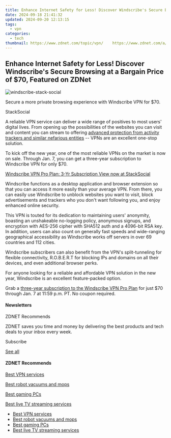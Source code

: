 ```yaml
---
title: Enhance Internet Safety for Less! Discover Windscribe's Secure Browsing at a Bargain Price of $70, Featured on ZDNet
date: 2024-09-18 21:41:32
updated: 2024-09-20 12:13:15
tags:
  - vpn
categories:
  - tech
thumbnail: https://www.zdnet.com/topic/vpn/    https://www.zdnet.com/a/img/resize/96b36deb3094fe612eab9936b597b5e2e57adf1a/2024/01/03/32bc7264-640f-4adf-816e-24d17613753d/windscribe-stack-social.jpg?width=170&height=96&fit=crop&auto=webp
---
```


## Enhance Internet Safety for Less! Discover Windscribe's Secure Browsing at a Bargain Price of $70, Featured on ZDNet

![windscribe-stack-social](https://www.zdnet.com/a/img/resize/a352e9f6439ff466028243feeae7b9689fd4ddc4/2024/01/03/32bc7264-640f-4adf-816e-24d17613753d/windscribe-stack-social.jpg?auto=webp&width=1280)

Secure a more private browsing experience with Windscribe VPN for $70.

StackSocial

A reliable VPN service can deliver a wide range of positives to most users' digital lives. From opening up the possibilities of the websites you can visit and content you can stream to offering [advanced protection from activity trackers and similar nefarious entities](https://stacksocial.com/sales/windscribe-pro-3-year-subscription?utm%5Fsource=zdnet.com&utm%5Fmedium=referral&utm%5Fcampaign=windscribe-pro-3-year-subscription&utm%5Fterm=scsf-587289&utm%5Fcontent=a0xRn0000005ZrZIAU&scsonar=1&aid=a-ceempx7z) \-- VPNs are an excellent one-stop solution.

To kick off the new year, one of the most reliable VPNs on the market is now on sale. Through Jan. 7, you can get a three-year subscription to Windscribe VPN for only $70.

[Windscribe VPN Pro Plan: 3-Yr Subscription View now at StackSocial](https://www.stacksocial.com/sales/windscribe-pro-3-year-subscription?utm%5Fsource=zdnet.com&utm%5Fmedium=referral&utm%5Fcampaign=windscribe-pro-3-year-subscription&utm%5Fterm=scsf-587289&utm%5Fcontent=a0xRn0000005ZrZIAU&scsonar=1&aid=a-ceempx7z)

Windscribe functions as a desktop application and browser extension so that you can access it more easily than your average VPN. From there, you can easily use Windscribe to unblock websites you want to visit, block advertisements and trackers who you don't want following you, and enjoy enhanced online security.

This VPN is touted for its dedication to maintaining users' anonymity, boasting an unshakeable no-logging policy, anonymous signups, and encryption with AES-256 cipher with SHA512 auth and a 4096-bit RSA key. In addition, users can also count on generally fast speeds and wide-ranging geographical accessibility as Windscribe works off servers in over 69 countries and 112 cities. 

Windscribe subscribers can also benefit from the VPN's split-tunneling for flexible connectivity, R.O.B.E.R.T for blocking IPs and domains on all their devices, and even additional browser perks.

For anyone looking for a reliable and affordable VPN solution in the new year, Windscribe is an excellent feature-packed option.

Grab a [three-year subscription to the Windscribe VPN Pro Plan](https://stacksocial.com/sales/windscribe-pro-3-year-subscription?utm%5Fsource=zdnet.com&utm%5Fmedium=referral&utm%5Fcampaign=windscribe-pro-3-year-subscription&utm%5Fterm=scsf-587289&utm%5Fcontent=a0xRn0000005ZrZIAU&scsonar=1&aid=a-ceempx7z) for just $70 through Jan. 7 at 11:59 p.m. PT. No coupon required.

#### Newsletters

ZDNET Recommends

ZDNET saves you time and money by delivering the best products and tech deals to your inbox every week.

 Subscribe

[See all](https://www.zdnet.com/newsletters/)

#### **ZDNET** Recommends

[Best VPN services](https://www.zdnet.com/article/best-vpn/ "Best VPN services")

[Best robot vacuums and mops](https://www.zdnet.com/article/best-robot-vacuum-mop/ "Best robot vacuums and mops")

[Best gaming PCs](https://www.zdnet.com/article/best-gaming-pc/ "Best gaming PCs")

[Best live TV streaming services](https://www.zdnet.com/article/best-live-tv-streaming-service/ "Best live TV streaming services")

* [Best VPN services](https://www.zdnet.com/article/best-vpn/ "Best VPN services")
* [Best robot vacuums and mops](https://www.zdnet.com/article/best-robot-vacuum-mop/ "Best robot vacuums and mops")
* [Best gaming PCs](https://www.zdnet.com/article/best-gaming-pc/ "Best gaming PCs")
* [Best live TV streaming services](https://www.zdnet.com/article/best-live-tv-streaming-service/ "Best live TV streaming services")

<ins class="adsbygoogle"
     style="display:block"
     data-ad-format="autorelaxed"
     data-ad-client="ca-pub-7571918770474297"
     data-ad-slot="1223367746"></ins>



<ins class="adsbygoogle"
     style="display:block"
     data-ad-client="ca-pub-7571918770474297"
     data-ad-slot="8358498916"
     data-ad-format="auto"
     data-full-width-responsive="true"></ins>
